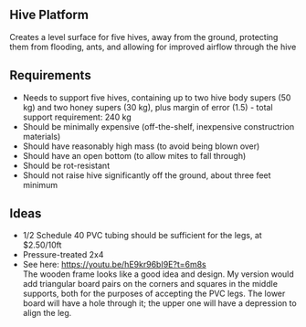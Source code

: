 Hive Platform
-------------

Creates a level surface for five hives, away from the ground, protecting them from flooding, ants, and allowing for improved airflow through the hive


## Requirements
* Needs to support five hives, containing up to two hive body supers (50 kg) and two honey supers (30 kg), plus margin of error (1.5) - total support requirement: 240 kg
* Should be minimally expensive (off-the-shelf, inexpensive constructrion materials)
* Should have reasonably high mass (to avoid being blown over)
* Should have an open bottom (to allow mites to fall through)
* Should be rot-resistant
* Should not raise hive significantly off the ground, about three feet minimum
    
## Ideas
* 1/2 Schedule 40 PVC tubing should be sufficient for the legs, at $2.50/10ft
* Pressure-treated 2x4
* See here: https://youtu.be/hE9kr96bI9E?t=6m8s  
The wooden frame looks like a good idea and design.  My version would add triangular board pairs on the corners and squares in the middle supports, both for the purposes of accepting the PVC legs.  The lower board will have a hole through it; the upper one will have a depression to align the leg.